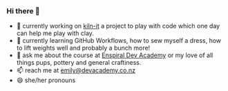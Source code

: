 ### Hi there 👋

- 🔭 currently working on [kiln-it](https://github.com/emilyparkes/kiln-it) a project to play with code which one day can help me play with clay.
- 🌱 currently learning GitHub Workflows, how to sew myself a dress, how to lift weights well and probably a bunch more!
- 💬 ask me about the course at [Enspiral Dev Academy](https://devacademy.co.nz/) or my love of all things pups, pottery and general craftiness. 
- 📫 reach me at emily@devacademy.co.nz
- 😄 she/her pronouns

